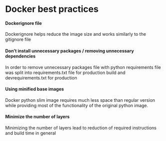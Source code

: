 # Docker best practices

#### Dockerignore file

Dockerignore helps reduce the image size and works similarly to the gitignore file

#### Don’t install unnecessary packages / removing unnecessary dependencies

In order to remove unnecessary packages file with python requirements file was split into requirements.txt file for production build and devrequirements.txt for production

#### Using minified base images

Docker python slim image requires much less space than regular version while providing most of the functionality of the original python image.

#### Minimize the number of layers

Minimizing the number of layers lead to reduction of required instructions and build time in general